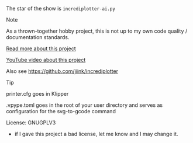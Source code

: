 The star of the show is `incrediplotter-ai.py`

> [!NOTE]  
> As a thrown-together hobby project, this is not up to my own code quality / documentation standards.

[Read more about this project](https://jiink.github.io/Portfolio/projects/incrediplotter)

[YouTube video about this project](https://youtu.be/jlRw-0B5N8U) 

Also see https://github.com/jiink/incrediplotter

> [!TIP]  
> printer.cfg goes in Klipper
> 
> .vpype.toml goes in the root of your user directory and serves as configuration for the svg-to-gcode command 

License: GNUGPLV3
- if I gave this project a bad license, let me know and I may change it.
